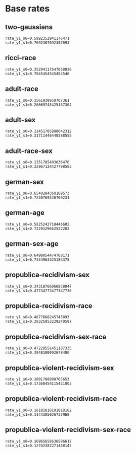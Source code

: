 # Base rates

## two-gaussians
```
rate_y1_s0=0.5882352941176471
rate_y1_s1=0.7692307692307693
```

## ricci-race
```
rate_y1_s0=0.35294117647058826
rate_y1_s1=0.7045454545454546
```

## adult-race
```
rate_y1_s0=0.1561938958707361
rate_y1_s1=0.26669745425157304
```

## adult-sex
```
rate_y1_s0=0.11451785988042312
rate_y1_s1=0.31711446448288555
```

## adult-race-sex
```
rate_y1_s0=0.1351785493636476
rate_y1_s1=0.32967124427798583
```

## german-sex
```
rate_y1_s0=0.6540284360189573
rate_y1_s1=0.7230769230769231
```

## german-age
```
rate_y1_s0=0.5825242718446602
rate_y1_s1=0.7229129662522202
```

## german-sex-age
```
rate_y1_s0=0.6498054474708171
rate_y1_s1=0.7334963325183375
```

## propublica-recidivism-sex
```
rate_y1_s0=0.34318766066838047
rate_y1_s1=0.47734773477347736
```

## propublica-recidivism-race
```
rate_y1_s0=0.4877868245743893
rate_y1_s1=0.38325053229240597
```

## propublica-recidivism-sex-race
```
rate_y1_s0=0.47229551451187335
rate_y1_s1=0.3948100092678406
```

## propublica-violent-recidivism-sex
```
rate_y1_s0=0.1001788908765653
rate_y1_s1=0.17360454115421003
```

## propublica-violent-recidivism-race
```
rate_y1_s0=0.18181818181818182
rate_y1_s1=0.1144385026737968
```

## propublica-violent-recidivism-sex-race
```
rate_y1_s0=0.16965658636596617
rate_y1_s1=0.12742382271468145
```
